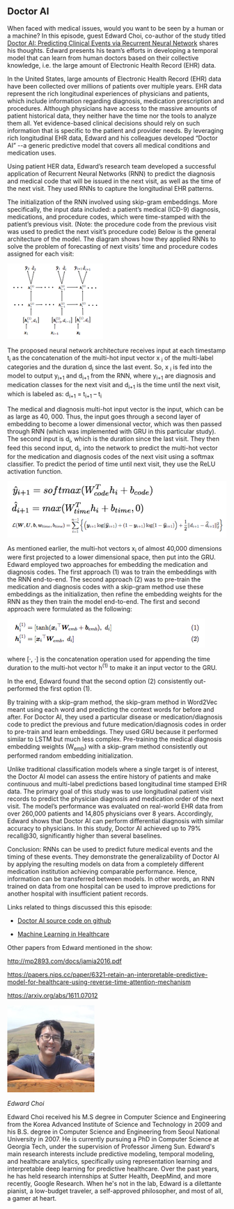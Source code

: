 ## Doctor AI

When faced with medical issues, would you want to be seen by a human or a machine? In this episode, guest Edward Choi, co-author of the study titled [Doctor AI: Predicting Clinical Events via Recurrent Neural Network](https://arxiv.org/pdf/1511.05942.pdf) shares his thoughts.  Edward presents his team’s efforts in developing a temporal model that can learn from human doctors based on their collective knowledge, i.e. the large amount of Electronic Health Record (EHR) data.

In the United States, large amounts of Electronic Health Record (EHR) data have been collected over millions of patients over multiple years. EHR data represent the rich longitudinal experiences of physicians and patients, which include information regarding diagnosis, medication prescription and procedures. Although physicians have access to the massive amounts of patient historical data, they neither have the time nor the tools to analyze them all. Yet evidence-based clinical decisions should rely on such information that is specific to the patient and provider needs. By leveraging rich longitudinal EHR data, Edward and his colleagues developed “Doctor AI” --a generic predictive model that covers all medical conditions and medication uses.

Using patient HER data, Edward’s research team developed a successful application of Recurrent Neural Networks (RNN) to predict the diagnosis and medical code that will be issued in the next visit, as well as the time of the next visit. They used RNNs to capture the longitudinal EHR patterns. 

The initialization of the RNN involved using skip-gram embeddings. More specifically, the input data included: a patient’s medical (ICD-9) diagnosis, medications, and procedure codes, which were time-stamped with the patient’s previous visit. (Note: the procedure code from the previous visit was used to predict the next visit’s procedure code) Below is the general architecture of the model. The diagram shows how they applied RNNs to solve the problem of forecasting of next visits’ time and procedure codes assigned for each visit:

<img src="https://github.com/GokuMohandas/casual-digressions/blob/master/notes/images/docai/rnn.png" />

The proposed neural network architecture receives input at each timestamp t<sub>i</sub> as the concatenation of the multi-hot input vector x <sub>i</sub> of the multi-label categories and the duration d<sub>i</sub> since the last event. So, x <sub>i</sub> is fed into the model to output y<sub>i+1</sub> and d<sub>i+1</sub> from the RNN, where y<sub>i+1</sub> are diagnosis and medication classes for the next visit and d<sub>i+1</sub> is the time until the next visit, which is labeled as: d<sub>i+1</sub> = t<sub>i+1</sub> – t<sub>i</sub>

The medical and diagnosis multi-hot input vector is the input, which can be as large as 40, 000. Thus, the input goes through a second layer of embedding to become a lower dimensional vector, which was then passed through RNN (which was implemented with GRU in this particular study). The second input is d<sub>i</sub>, which is the duration since the last visit. They then feed this second input, d<sub>i</sub>, into the network to predict the multi-hot vector for the medication and diagnosis codes of the next visit using a softmax classifier. To predict the period of time until next visit, they use the ReLU activation function. 

<img src="https://github.com/GokuMohandas/casual-digressions/blob/master/notes/images/docai/final_layer.png" />

As mentioned earlier, the multi-hot vectors x<sub>i</sub> of almost 40,000 dimensions were first projected to a lower dimensional space, then put into the GRU. Edward employed two approaches for embedding the medication and diagnosis codes. The first approach (1) was to train the embeddings with the RNN end-to-end. The second approach (2) was to pre-train the medication and diagnosis codes with a skip-gram method use these embeddings as the initialization, then refine the embedding weights for the RNN as they then train the model end-to-end.  The first and second approach were formulated as the following:

<img src="https://github.com/GokuMohandas/casual-digressions/blob/master/notes/images/docai/embed.png" />

where [·, ·] is the concatenation operation used for appending the time duration to the multi-hot vector h<sup>(1)</sup> to make it an input vector to the GRU.

In the end, Edward found that the second option (2) consistently out-performed the first option (1). 

By training with a skip-gram method, the skip-gram method in Word2Vec meant using each word and predicting the context words for before and after. For Doctor AI, they used a particular disease or medication/diagnosis code to predict the previous and future medication/diagnosis codes in order to pre-train and learn embeddings. They used GRU because it performed similar to LSTM but much less complex. Pre-training the medical diagnosis embedding weights (W<sub>emb</sub>) with a skip-gram method consistently out performed random embedding initialization.

Unlike traditional classification models where a single target is of interest, the Doctor AI model can assess the entire history of patients and make continuous and multi-label predictions based longitudinal time stamped EHR data. The primary goal of this study was to use longitudinal patient visit records to predict the physician diagnosis and medication order of
the next visit. The model’s performance was evaluated on real-world EHR data from over 260,000 patients and 14,805 physicians over 8 years. Accordingly, Edward shows that Doctor AI can perform differential diagnosis with similar accuracy to physicians. In this study, Doctor AI achieved up to 79% recall@30, significantly higher than several baselines. 

Conclusion: RNNs can be used to predict future medical events and the timing of these events. They demonstrate the generalizability of Doctor AI by applying the resulting models on data from a completely different medication institution achieving comparable performance. Hence, information can be transferred between models. In other words, an RNN trained on data from one hospital can be used to improve predictions for another hospital with insufficient patient records.

Links related to things discussed this this episode:

* [Doctor AI source code on github](https://github.com/mp2893/doctorai)

* [Machine Learning in Healthcare](http://mucmd.org/)


Other papers from Edward mentioned in the show:

http://mp2893.com/docs/jamia2016.pdf

https://papers.nips.cc/paper/6321-retain-an-interpretable-predictive-model-for-healthcare-using-reverse-time-attention-mechanism

https://arxiv.org/abs/1611.07012


<div class="row">
	<div class="col-xs-12 col-sm-3">
		<img alt="Edward Choi, Doctor AI coauthor" src="src-doctor-ai/edward-choi.png" />
		<br/>
		<p><i>Edward Choi</i></p>
	</div>
	<div class="col-xs-12 col-sm-9">
		Edward Choi received his M.S degree in Computer Science and Engineering from the Korea Advanced Institute of Science and Technology in 2009 and his B.S. degree in Computer Science and Engineering from Seoul National University in 2007. He is currently pursuing a PhD in Computer Science at Georgia Tech, under the supervision of Professor Jimeng Sun. Edward's main research interests include predictive modeling, temporal modeling, and healthcare analytics, specifically using representation learning and interpretable deep learning for predictive healthcare. Over the past years, he has held research internships at Sutter Health, DeepMind, and more recently, Google Research.  When he's not in the lab, Edward is a dilettante pianist, a low-budget traveler, a self-approved philosopher, and most of all, a gamer at heart.
	</div>
</div>
